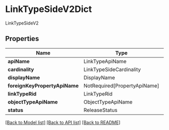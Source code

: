 # LinkTypeSideV2Dict

LinkTypeSideV2

## Properties
| Name | Type | Required | Description |
| ------------ | ------------- | ------------- | ------------- |
**apiName** | LinkTypeApiName | Yes |  |
**cardinality** | LinkTypeSideCardinality | Yes |  |
**displayName** | DisplayName | Yes |  |
**foreignKeyPropertyApiName** | NotRequired[PropertyApiName] | No |  |
**linkTypeRid** | LinkTypeRid | Yes |  |
**objectTypeApiName** | ObjectTypeApiName | Yes |  |
**status** | ReleaseStatus | Yes |  |


[[Back to Model list]](../../README.md#documentation-for-models) [[Back to API list]](../../README.md#documentation-for-api-endpoints) [[Back to README]](../../README.md)

